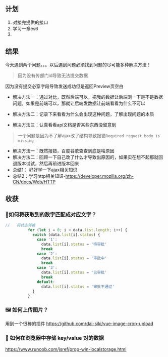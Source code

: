 ## 计划

1. 对接完提供的接口
2. 学习一章es6
3. 
## 结果

今天遇到两个问题。。。以后遇到问题必须找到问题的尽可能多种解决方法！

> 因为没有传部门id导致无法提交数据

因为没有提交必穿字段导致发送成功但是返回Preview页空白

- 解决方法一：通过对比，既然后端可以，把我的数据让后端测一下是不是数据问题。如果是前端可以，那就让后端发数据让前端看看为什么不可以

- 解决方法二：记录下来看看为什么会出现这种问题，了解出现问题的本质

- 解决方法三：认真看看api文档是否某些东西没留意到

>  一个问题是因为不了解ajax改了结构导致报错`Required request body is missing`

- 解决方法一：既然报错，百度谷歌查查到底是啥原因
- 解决方法二：回顾一下自己改了什么才导致出原因的，如果实在想不起那就回退版本试试，然后再前进版本回来
- 总结1： 好好学一下ajax相关知识
- 总结2：学习http相关知识-https://developer.mozilla.org/zh-CN/docs/Web/HTTP


## 收获

### :gem:如何将获取到的数字匹配成对应文字？

```js
//   将状态转换
          for (let i = 0; i < data.list.length; i++) {
            switch (data.list[i].status) {
              case '1':
                data.list[i].status = '待审批'
                break
              case '2':
                data.list[i].status = '审批中'
                break
              case '3':
                data.list[i].status = '已审批'
                break
              default:
                data.list[i].status = '审批不通过'
            }
          }
```
### :framed_picture: 如何上传图片？

用到一个很棒的插件 https://github.com/dai-siki/vue-image-crop-upload

### :balloon: 如何在浏览器中存储 key/value 对的数据

https://www.runoob.com/jsref/prop-win-localstorage.html